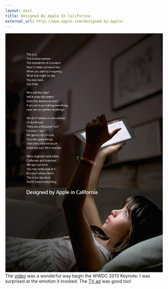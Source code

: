 ```yaml
---
layout: post
title: Designed By Apple In California
external_url: http://www.apple.com/designed-by-apple/ 
---
```


![Designed By Apple In California](/images/designed_by_apple.png)
The [video](http://www.apple.com/designed-by-apple/#video) was a wonderful way begin the WWDC 2013 Keynote. I was surprised at the emotion it invoked. The [TV ad](http://www.apple.com/designed-by-apple/videos/tv-spot.html#tv-spot) was good too!
